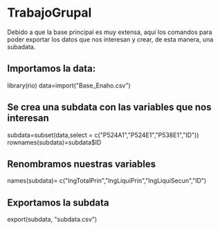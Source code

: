 # TrabajoGrupal
Debido a que la base principal es muy extensa, aquí los comandos para poder exportar los datos que nos interesan y crear, de esta manera, una subadata.

## Importamos la data:

library(rio)
data=import("Base_Enaho.csv")

## Se crea una subdata con las variables que nos interesan

subdata=subset(data,select = c("P524A1","P524E1","P538E1","ID"))
rownames(subdata)=subdata$ID

## Renombramos nuestras variables

names(subdata)= c("IngTotalPrin","IngLiquiPrin","IngLiquiSecun","ID")

## Exportamos la subdata

export(subdata, "subdata.csv") 

